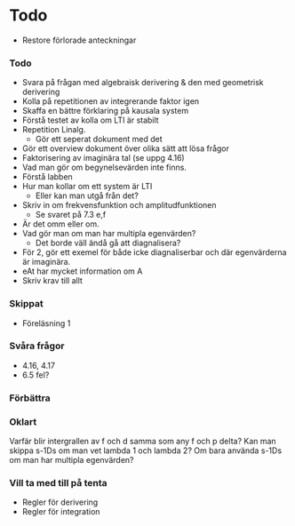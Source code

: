 # Todo
- Restore förlorade anteckningar
### Todo
- Svara på frågan med algebraisk derivering & den med geometrisk derivering
- Kolla på repetitionen av integrerande faktor igen
- Skaffa en bättre förklaring på kausala system
- Förstå testet av kolla om LTI är stabilt
- Repetition Linalg.
    - Gör ett seperat dokument med det 
- Gör ett overview dokument över olika sätt att lösa frågor
- Faktorisering av imaginära tal (se uppg 4.16)
- Vad man gör om begynelsevärden inte finns. 
- Förstå labben
- Hur man kollar om ett system är LTI
    - Eller kan man utgå från det?
- Skriv in om frekvensfunktion och amplitudfunktionen
    - Se svaret på 7.3 e,f
- Är det omm eller om. 
- Vad gör man om man har multipla egenvärden?
    - Det borde väll ändå gå att diagnalisera?
- För 2, gör ett exemel för både icke diagnaliserbar och där egenvärderna är imaginära. 
- eAt har mycket information om A
- Skriv krav till allt
### Skippat
- Föreläsning 1

### Svåra frågor
- 4.16, 4.17
- 6.5 fel?
### Förbättra


### Oklart
Varfär blir intergrallen av f och d samma som any f och p delta?
Kan man skippa s-1Ds om man vet lambda 1 och lambda 2? Om bara använda s-1Ds om man har multipla egenvärden?


### Vill ta med till på tenta
- Regler för derivering
- Regler för integration


